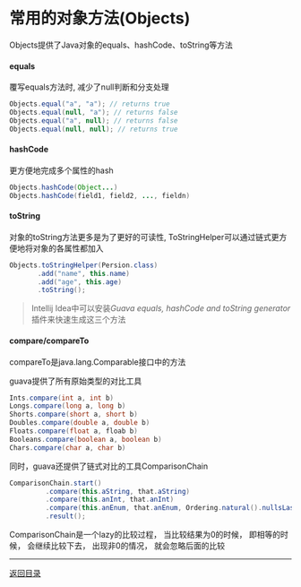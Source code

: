 常用的对象方法(Objects)
===
Objects提供了Java对象的equals、hashCode、toString等方法

#### equals

覆写equals方法时, 减少了null判断和分支处理

```java  
Objects.equal("a", "a"); // returns true
Objects.equal(null, "a"); // returns false
Objects.equal("a", null); // returns false
Objects.equal(null, null); // returns true
```

#### hashCode

更方便地完成多个属性的hash

```java  
Objects.hashCode(Object...)
Objects.hashCode(field1, field2, ..., fieldn)
```

#### toString

对象的toString方法更多是为了更好的可读性, ToStringHelper可以通过链式更方便地将对象的各属性都加入

```java   
Objects.toStringHelper(Persion.class)
       .add("name", this.name)
       .add("age", this.age)
       .toString();
```

> Intellij Idea中可以安装*Guava equals, hashCode and toString generator*插件来快速生成这三个方法

#### compare/compareTo

compareTo是java.lang.Comparable<T>接口中的方法

guava提供了所有原始类型的对比工具

```java   
Ints.compare(int a, int b)  
Longs.compare(long a, long b)
Shorts.compare(short a, short b)
Doubles.compare(double a, double b)
Floats.compare(float a, floab b)
Booleans.compare(boolean a, boolean b)
Chars.compare(char a, char b)
```

同时，guava还提供了链式对比的工具ComparisonChain

```java   
ComparisonChain.start()
         .compare(this.aString, that.aString)
         .compare(this.anInt, that.anInt)
         .compare(this.anEnum, that.anEnum, Ordering.natural().nullsLast())
         .result();
```

ComparisonChain是一个lazy的比较过程， 当比较结果为0的时候， 即相等的时候， 会继续比较下去， 出现非0的情况， 就会忽略后面的比较

------
[返回目录](/README.md)
